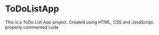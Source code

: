 # ToDoListApp
This is a ToDo List App project. Created using HTML, CSS and JavaScript.
properly commented code
